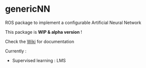 # genericNN
ROS package to implement a configurable Artificial Neural Network

This package is **WIP & alpha version** !

  Check the [Wiki](https://github.com/r1d1/genericNN/wiki) for documentation

Currently :
- Supervised learning : LMS
